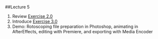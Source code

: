 ##Lecture 5

1. Review [Exercise 2.0](https://github.com/michael-collins/aa110-fa2015/blob/master/exercises/exercise-2.0/2d-animation.md)
2. Introduce [Exercise 3.0](https://github.com/michael-collins/aa110-fa2015/blob/master/exercises/exercise-3.0/rotoscope-2d-animation.md) 
3. Demo: Rotoscoping file preparation in Photoshop, animating in AfterEffects, editing with Premiere, and exporting with Media Encoder
